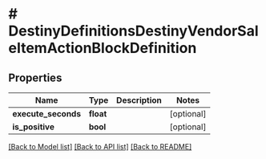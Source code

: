 # # DestinyDefinitionsDestinyVendorSaleItemActionBlockDefinition

## Properties

Name | Type | Description | Notes
------------ | ------------- | ------------- | -------------
**execute_seconds** | **float** |  | [optional]
**is_positive** | **bool** |  | [optional]

[[Back to Model list]](../../README.md#models) [[Back to API list]](../../README.md#endpoints) [[Back to README]](../../README.md)
